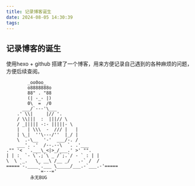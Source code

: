 ```yaml
---
title: 记录博客诞生
date: 2024-08-05 14:30:39
tags:
---
```

## 记录博客的诞生
使用hexo + github 搭建了一个博客，用来方便记录自己遇到的各种麻烦的问题，方便后续查阅。




            _oo0oo_
            o8888888o
            88" . "88
            (| -_- |)
            0\  =  /0
          ___/`---'\___
        .' \\|     |// '.
        / \\|||  :  |||// \
        / _||||| -:- |||||- \
        |   | \\\  -  /// |   |
        | \_|  ''\---/''  |_/ |
        \  .-\__  '-'  ___/-. /
        ___'. .'  /--.--\  `. .'___
    ."" '<  `.___\_<|>_/___.' >' "".
    | | :  `- \`.;`\ _ /`;.`/ - ` : | |
    \  \ `_.   \_ __\ /__ _/   .-` /  /
    =====`-.____`.___ \_____/___.-`___.-'=====
                `=---='
             永无BUG